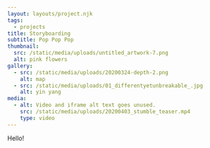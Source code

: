 ```yaml
---
layout: layouts/project.njk
tags:
  - projects
title: Storyboarding
subtitle: Pop Pop Pop
thumbnail:
  src: /static/media/uploads/untitled_artwork-7.png
  alt: pink flowers
gallery:
  - src: /static/media/uploads/20200324-depth-2.png
    alt: map
  - src: /static/media/uploads/01_differentyetunbreakable_.jpg
    alt: yin yang
media:
  - alt: Video and iframe alt text goes unused.
    src: /static/media/uploads/20200403_stumble_teaser.mp4
    type: video
---
```

Hello!